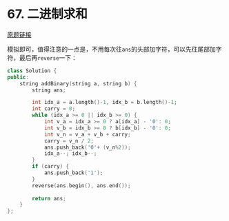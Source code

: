 # 67. 二进制求和

[原题链接](https://leetcode-cn.com/problems/add-binary/)

模拟即可，值得注意的一点是，不用每次往`ans`的头部加字符，可以先往尾部加字符，最后再`reverse`一下：

```cpp
class Solution {
public:
    string addBinary(string a, string b) {
        string ans;

        int idx_a = a.length()-1, idx_b = b.length()-1;
        int carry = 0;
        while (idx_a >= 0 || idx_b >= 0) {
            int v_a = idx_a >= 0 ? a[idx_a] - '0': 0;
            int v_b = idx_b >= 0 ? b[idx_b] - '0': 0;
            int v_n = v_a + v_b + carry;
            carry = v_n / 2;
            ans.push_back('0'+ (v_n%2));
            idx_a--; idx_b--;
        }
        if (carry) {
            ans.push_back('1');
        }
        reverse(ans.begin(), ans.end());
        
        return ans;
    }
};
```
